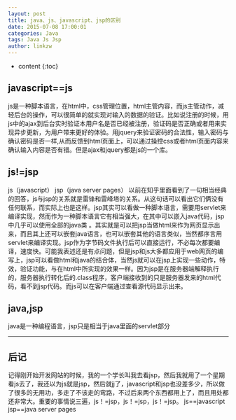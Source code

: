 ```yaml
---
layout: post
title: java、js、javascript、jsp的区别
date: 2015-07-08 17:00:01
categories: Java
tags: Java Js Jsp
author: linkzw
---
```


* content
{:toc}
 
## javascript==js

js是一种脚本语言，在html中，css管理位置，html主管内容，而js主管动作，减轻后台的操作，可以很简单的就实现对输入的数据的验证。比如说注册的时候，用js中的ajax到后台实时验证本用户名是否已经被注册，验证码是否正确或者用来实现异步更新，为用户带来更好的体验。用jquery来验证密码的合法性，输入密码与确认密码是否一样,从而反馈到html页面上，可以通过操控css或者html页面内容来确认输入内容是否有错。但是ajax和jquery都是js的一个库。

## js!=jsp
js（javascript） jsp（java server pages） 
以前在知乎里面看到了一句相当经典的回答，js与jsp的关系就是雷锋和雷峰塔的关系。从这句话可以看出它们俩没有任何联系，而实际上也是这样。jsp其实可以看做一种脚本语言，需要用servlet来编译实现，然而作为一种脚本语言它有相当强大，在其中可以嵌入java代码，jsp中几乎可以使用全部的java类 。其实就是可以把jsp当做html来作为网页显示出来，而且其上还可以嵌套java语言，也可以嵌套其他的语言类似，当然都序言用servlet来编译实现。jsp作为字节码文件执行后可以直接运行，不必每次都要编译，速度快。可能我表述还是有点问题，但是jsp和js大多都应用于web网页的编写上，jsp可以看做html和java的结合体，当然js就可以在jsp上实现一些动作，特效，验证功能，与在html中所实现的效果一样。因为jsp是在服务器端解释执行的，服务器执行转化后的.class程序，客户端接收到的只是服务器发来的html代码，看不到jsp代码。而js可以在客户端通过查看源代码显示出来。

## java,jsp
java是一种编程语言，jsp只是相当于java里面的servlet部分

---
## 后记
记得刚开始开发网站的时候，我的一个学长叫我去看jsp，然后我就用了一个星期看js去了，我还以为js就是jsp，然后就jj了，javascript和jsp也没差多少，所以做了很多的无用功，多走了不该走的弯路，不过后来两个东西都用上了，而且用处都还非常大。重要的事情说三遍，js！=jsp，js！=jsp，js！=jsp。 
js==javascript 
jsp==java server pages 



